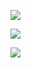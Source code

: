 ![](https://youpaiyun.zongqilive.cn/image/20210121170654.png)

![](https://youpaiyun.zongqilive.cn/image/20210121170823.png)

![](https://youpaiyun.zongqilive.cn/image/20210121170832.png)



